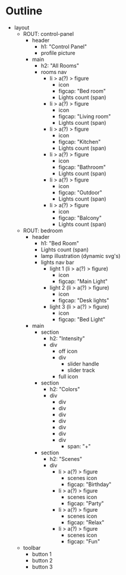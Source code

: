 
# Outline

- layout
  - ROUT: control-panel
    - header
      - h1: "Control Panel"
      - profile picture
    - main
      - h2: "All Rooms"
      - rooms nav
        - li > a(?) > figure
          - icon
          - figcap: "Bed room"
          - Lights count (span)
        - li > a(?) > figure
          - icon
          - figcap: "Living room"
          - Lights count (span)
        - li > a(?) > figure
          - icon
          - figcap: "Kitchen"
          - Lights count (span)
        - li > a(?) > figure
          - icon
          - figcap: "Bathroom"
          - Lights count (span)
        - li > a(?) > figure
          - icon
          - figcap: "Outdoor"
          - Lights count (span)
        - li > a(?) > figure
          - icon
          - figcap: "Balcony"
          - Lights count (span)
  - ROUT: bedroom
    - header
      - h1: "Bed Room"
      - Lights count (span)
      - lamp illustration (dynamic svg's)
      - lights nav bar
        - light 1 (li > a(?) > figure)
          - icon
          - figcap: "Main Light"
        - light 2 (li > a(?) > figure)
          - icon
          - figcap: "Desk lights"
        - light 3 (li > a(?) > figure)
          - icon
          - figcap: "Bed Light"
    - main
      - section
        - h2: "Intensity"
        - div
          - off icon
          - div
            - slider handle
            - slider track
          - full icon
      - section
        - h2: "Colors"
        - div
          - div
          - div
          - div
          - div
          - div
          - div
          - div
            - span: "+"
      - section
        - h2: "Scenes"
        - div
          - li > a(?) > figure
            - scenes icon
            - figcap: "Birthday"
          - li > a(?) > figure
            - scenes icon
            - figcap: "Party"
          - li > a(?) > figure
            - scenes icon
            - figcap: "Relax"
          - li > a(?) > figure
            - scenes icon
            - figcap: "Fun"
  - toolbar
    - button 1
    - button 2
    - button 3